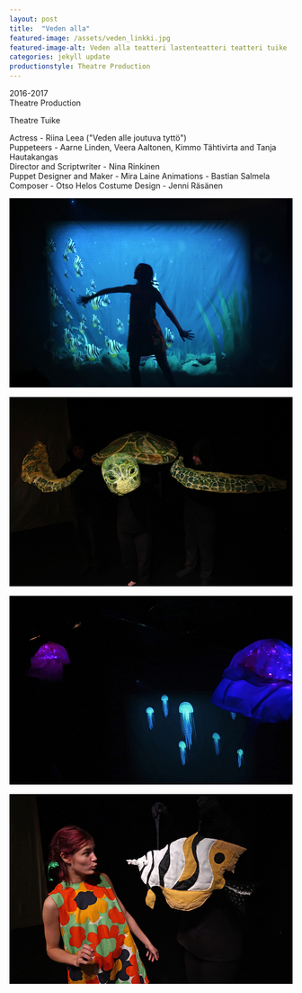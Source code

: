 ```yaml
---
layout: post
title:  "Veden alla"
featured-image: /assets/veden_linkki.jpg
featured-image-alt: Veden alla teatteri lastenteatteri teatteri tuike
categories: jekyll update
productionstyle: Theatre Production
---
```

  2016-2017  
  Theatre Production  
  
  Theatre Tuike

  Actress - Riina Leea ("Veden alle joutuva tyttö")  
  Puppeteers - Aarne Linden, Veera Aaltonen, Kimmo Tähtivirta and Tanja Hautakangas  
  Director and Scriptwriter - Nina Rinkinen  
  Puppet Designer and Maker - Mira Laine
  Animations - Bastian Salmela  
  Composer - Otso Helos
  Costume Design - Jenni Räsänen  


![alt text](/assets/projects/veden1.jpg)

![alt text](/assets/projects/veden2.jpg)

![alt text](/assets/projects/veden3.jpg)

![alt text](/assets/projects/veden4.jpg)


